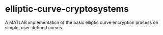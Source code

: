 # elliptic-curve-cryptosystems
A MATLAB implementation of the basic elliptic curve encryption process on simple, user-defined curves.
